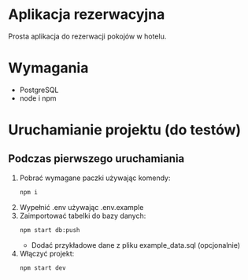 # Aplikacja rezerwacyjna

Prosta aplikacja do rezerwacji pokojów w hotelu.

# Wymagania
- PostgreSQL
- node i npm

# Uruchamianie projektu (do testów)

## Podczas pierwszego uruchamiania
1. Pobrać wymagane paczki używając komendy:
    ```bash
    npm i
    ```
2. Wypełnić .env używając .env.example
3. Zaimportować tabelki do bazy danych:
    ```bash
    npm start db:push
    ```
    * Dodać przykładowe dane z pliku example_data.sql (opcjonalnie)
4. Włączyć projekt:
    ```bash
    npm start dev
    ```

